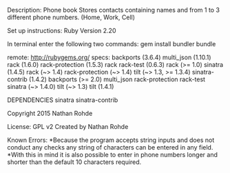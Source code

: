 Description:
Phone book
Stores contacts containing names and from 1 to 3 different phone numbers. (Home, Work, Cell)

Set up instructions:
Ruby Version 2.20

In terminal enter the following two commands:
gem install bundler
bundle


remote: http://rubygems.org/
specs:
  backports (3.6.4)
  multi_json (1.10.1)
  rack (1.6.0)
  rack-protection (1.5.3)
    rack
  rack-test (0.6.3)
    rack (>= 1.0)
  sinatra (1.4.5)
    rack (~> 1.4)
    rack-protection (~> 1.4)
    tilt (~> 1.3, >= 1.3.4)
  sinatra-contrib (1.4.2)
    backports (>= 2.0)
    multi_json
    rack-protection
    rack-test
    sinatra (~> 1.4.0)
    tilt (~> 1.3)
  tilt (1.4.1)

DEPENDENCIES
  sinatra
  sinatra-contrib

Copyright 2015 Nathan Rohde

License: GPL v2
Created by Nathan Rohde

Known Errors:
*Because the program accepts string inputs and does not conduct any checks any string of characters can be entered in any field.
*With this in mind it is also possible to enter in phone numbers longer and shorter than the default 10 characters required.
